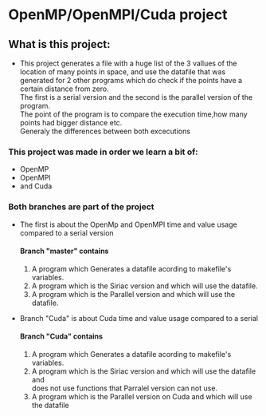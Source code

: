 
<h1>OpenMP/OpenMPI/Cuda project</h1>

<h2>What is this project:</h2>
<ul>
	<li>This project generates a file with a huge list of the 3 vallues of the location of many points in space,
	and use the datafile that was generated for 2 other programs which do check if the points have a certain distance from zero.<br>
	The first is a serial version and the second is the parallel version of the program.<br>
	The point of the program is to compare the execution time,how many points had bigger distance etc.<br>
	Generaly the differences between both excecutions</li>
</ul>
<h3>This project was made in order we learn a bit of:</h3>
<ul>
	<li>OpenMP</li>
	<li>OpenMPI</li>
	<li>and Cuda</li>
</ul>
<h3>Both branches are part of the project</h3>
<ul>
	<li>The first is about the OpenMp and OpenMPI time and value usage compared to a serial version</li>
		<h4>Branch "master" contains</h4>
		<ol>
			<li>A program which Generates a datafile acording to makefile's variables.</li>
			<li>A program which is the Siriac version and which will use the datafile.</li>
			<li>A program which is the Parallel version and which will use the datafile.</li>
		</ol>
</ul>
<ul>
	<li>Branch "Cuda" is about Cuda time and value usage compared to a serial</li>
		<h4>Branch "Cuda" contains</h4>
		<ol>
			<li>A program which Generates a datafile acording to makefile's variables.</li>
			<li>A program which is the Siriac version and which will use the datafile and <br>
			    does not use functions that Parralel version can not use.</li>
			<li>A program which is the Parallel version on Cuda and which will use the datafile</li>
		</ol>
</ul>
